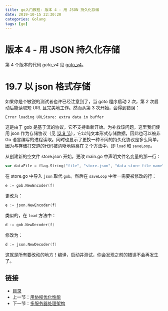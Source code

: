 ```yaml
---
title: go入门教程- 版本 4 - 用 JSON 持久化存储   
date: 2019-10-15 22:30:20   
categories: Golang   
tags: [go]   
---
```

# 版本 4 - 用 JSON 持久化存储

第 4 个版本的代码 *goto_v4* 见 [goto_v4](examples/chapter_19/goto_v4)。

# 19.7 以 json 格式存储

如果你是个敏锐的测试者也许已经注意到了，当 goto 程序启动 2 次，第 2 次启动后能读取短 URL 且完美地工作。然而从第 3 次开始，会得到错误：

	Error loading URLStore: extra data in buffer

这是由于 gob 是基于流的协议，它不支持重新开始。为补救该问题，这里我们使用 json 作为存储协议（见 [12.9 节](file://12.9.md)），它以纯文本形式存储数据，因此也可以被非 Go 语言编写的进程读取。同时也显示了更换一种不同的持久化协议是多么简单，因为与存储打交道的代码被清晰地隔离在 2 个方法中，即 `load` 和 `saveLoop`。

从创建新的空文件 store.json 开始，更改 main.go 中声明文件名变量的那一行：
```go
var dataFile = flag.String("file", "store.json", "data store file name")
```

在 store.go 中导入 `json` 取代 `gob`。然后在 `saveLoop` 中唯一需要被修改的行：
```go
e := gob.NewEncoder(f)
```

更改为：
```go
e := json.NewEncoder(f)
```

类似的，在 `load` 方法中：
```go
d := gob.NewDecoder(f)
```

修改为：
```go
d := json.NewDecoder(f)
```

这就是所有要改动的地方！编译，启动并测试，你会发现之前的错误不会再发生了。

## 链接

- [目录](https://blog.zshipu.com/go%E5%85%A5%E9%97%A8%E6%95%99%E7%A8%8B/index.html)
- 上一节：[用协程优化性能](file://19.6.md)
- 下一节：[多服务器处理架构](file://19.8.md)
